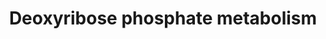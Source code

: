 ---
annotations:
- id: PW:0000875
  parent: classic metabolic pathway
  type: Pathway Ontology
  value: deoxyribonucleotide metabolic pathway
authors:
- J.Heckman
- MaintBot
- Egonw
- Susan
- IreneHemel
- L Dupuis
description: ''
last-edited: 2020-03-16
organisms:
- Saccharomyces cerevisiae
redirect_from:
- /index.php/Pathway:WP228
- /instance/WP228
- /instance/WP228_rr109414
revision: r109414
schema-jsonld:
- '@context': https://schema.org/
  '@id': https://wikipathways.github.io/pathways/WP228.html
  '@type': Dataset
  creator:
    '@type': Organization
    name: WikiPathways
  description: ''
  keywords:
  - CDD1
  - TKL1
  - TKL2
  - acetaldehyde
  - cytidine
  - deoxycytidine
  - deoxyribose-5-phosphate
  - deoxyuridine
  - glyceraldehyde-3-phosphate
  - phosphate
  - ribose-1-phosphate
  - ribose-5-phosphate
  - sedoheptulose-7-phosphate
  - thymidine
  - thymine
  - uracil
  - uridine
  - xylulose-5-phosphate
  license: CC0
  name: Deoxyribose phosphate metabolism
seo: CreativeWork
title: Deoxyribose phosphate metabolism
wpid: WP228
---